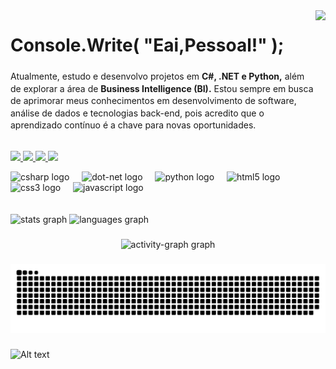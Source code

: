 <img align="right" height="200" src="https://media4.giphy.com/media/v1.Y2lkPTc5MGI3NjExaWkzcndtc29nMjIzMzJnc2x4YzVqaTdsMWJnMGR2Z2tqanA3bHZjbyZlcD12MV9pbnRlcm5hbF9naWZfYnlfaWQmY3Q9Zw/107QsHzZW54hJC/giphy.gif"  />

###

<h1 align="left">Console.Write(  "Eai,Pessoal!" );</h1>

###

<p align="left" style="font-size: 14px; line-height: 1.4; max-width: 600px; margin: 0;">
  Atualmente, estudo e desenvolvo projetos em <strong>C#, .NET e Python,</strong> além de explorar a área de <strong>Business Intelligence (BI).</strong> Estou sempre em busca de aprimorar meus conhecimentos em desenvolvimento de software, análise de dados e tecnologias back-end, pois acredito que o aprendizado contínuo é a chave para novas oportunidades.
</p><br>

<p align="left">
  <a href="mailto:seuemail@gmail.com">
    <img src="https://img.shields.io/badge/Gmail-1A1F1E?style=for-the-badge&logo=gmail&logoColor=00FF7F&labelColor=1A1F1E&color=1A1F1E">
  </a>
  <a href="https://www.linkedin.com/in/italo-marcelo-7668b9175/">
    <img src="https://img.shields.io/badge/LinkedIn-1A1F1E?style=for-the-badge&logo=linkedin&logoColor=00FF7F&labelColor=1A1F1E&color=1A1F1E">
  </a>
  <a href="https://www.facebook.com/profile.php?id=100011397930716&locale=pt_BR">
    <img src="https://img.shields.io/badge/Facebook-1A1F1E?style=for-the-badge&logo=facebook&logoColor=00FF7F&labelColor=1A1F1E&color=1A1F1E">
  </a>
  <a href="https://www.instagram.com/whodat.italo/">
    <img src="https://img.shields.io/badge/Instagram-1A1F1E?style=for-the-badge&logo=instagram&logoColor=00FF7F&labelColor=1A1F1E&color=1A1F1E">
  </a>
</p>


<div align="left">
  <img src="https://cdn.jsdelivr.net/gh/devicons/devicon/icons/csharp/csharp-original.svg" height="40" alt="csharp logo"  />
  <img width="12" />
  <img src="https://cdn.jsdelivr.net/gh/devicons/devicon/icons/dot-net/dot-net-original.svg" height="40" alt="dot-net logo"  />
  <img width="12" />
  <img src="https://cdn.jsdelivr.net/gh/devicons/devicon/icons/python/python-original.svg" height="40" alt="python logo"  />
  <img width="12" />
  <img src="https://cdn.jsdelivr.net/gh/devicons/devicon/icons/html5/html5-original.svg" height="40" alt="html5 logo"  />
  <img width="12" />
  <img src="https://cdn.jsdelivr.net/gh/devicons/devicon/icons/css3/css3-original.svg" height="40" alt="css3 logo"  />
  <img width="12" />
  <img src="https://cdn.jsdelivr.net/gh/devicons/devicon/icons/javascript/javascript-original.svg" height="40" alt="javascript logo"  />
</div><br>

<br clear="both">

<div align="left">
  <img src="https://github-readme-stats.vercel.app/api?username=ItaloMarceloDev&hide_title=false&hide_rank=false&show_icons=true&include_all_commits=true&count_private=true&disable_animations=false&theme=chartreuse-dark&locale=en&hide_border=false&order=1" height="150" alt="stats graph"  />
  <img src="https://github-readme-stats.vercel.app/api/top-langs?username=ItaloMarceloDev&locale=pt-br&hide_title=false&layout=compact&card_width=320&langs_count=5&theme=chartreuse-dark&hide_border=false&order=2" height="150" alt="languages graph"  />
</div>

###

<div align="center">
  <img src="https://github-readme-activity-graph.vercel.app/graph?username=ItaloMarceloDev&radius=15&theme=chartreuse-dark&area=true&order=5&line=bbffb9&custom_title=Italo%20Marcelos%C2%B4s%20Contribution%20Graph&hide_border=false&area_color=bbffb9" height="300" alt="activity-graph graph"  />
</div>

###

<img src="https://raw.githubusercontent.com/ItaloMarceloDev/ItaloMarceloDev/output/snake.svg" alt="Snake animation" />

###
![Alt text](https://spotify-recently-played-readme.vercel.app/api?user=21kjt5v6pny3km4iqwfjr5k7q&align=center&)
